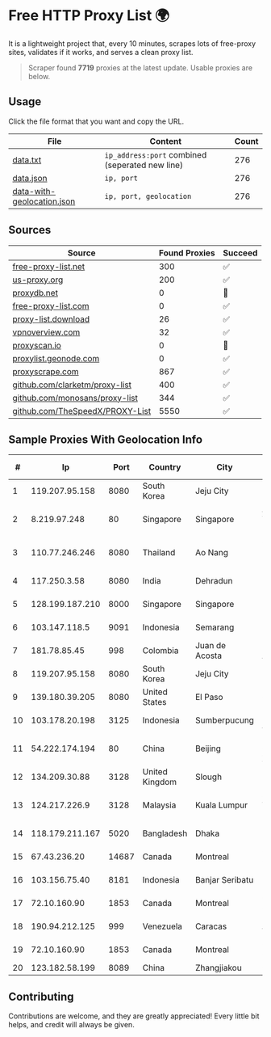 
# Free HTTP Proxy List 🌍

It is a lightweight project that, every 10 minutes, scrapes lots of free-proxy sites, validates if it works, and serves a clean proxy list.


> Scraper found **7719** proxies at the latest update. Usable proxies are below.

## Usage

Click the file format that you want and copy the URL.


|File|Content|Count|
|----|-------|-----|
|[data.txt](https://raw.githubusercontent.com/themiralay/Proxy-List-World/master/data.txt)|`ip_address:port` combined (seperated new line)|276|
|[data.json](https://raw.githubusercontent.com/themiralay/Proxy-List-World/master/data.json)|`ip, port`|276|
|[data-with-geolocation.json](https://raw.githubusercontent.com/themiralay/Proxy-List-World/master/data-with-geolocation.json)|`ip, port, geolocation`|276|

## Sources

|Source|Found Proxies|Succeed|
|------|-------------|-------|
|[free-proxy-list.net](https://free-proxy-list.net)|300|✅|
|[us-proxy.org](https://www.us-proxy.org)|200|✅|
|[proxydb.net](http://proxydb.net)|0|🚫|
|[free-proxy-list.com](https://free-proxy-list.com/?page=&port=&type%5B%5D=http&type%5B%5D=https&up_time=0&search=Search)|0|✅|
|[proxy-list.download](https://www.proxy-list.download/HTTP)|26|✅|
|[vpnoverview.com](https://vpnoverview.com/privacy/anonymous-browsing/free-proxy-servers)|32|✅|
|[proxyscan.io](https://www.proxyscan.io)|0|🚫|
|[proxylist.geonode.com](https://proxylist.geonode.com/api/proxy-list?limit=300&page=1&sort_by=lastChecked&sort_type=desc&protocols=http,https)|0|✅|
|[proxyscrape.com](https://api.proxyscrape.com/v2/?request=displayproxies&protocol=http&timeout=10000&country=all&ssl=all&anonymity=all)|867|✅|
|[github.com/clarketm/proxy-list](https://raw.githubusercontent.com/clarketm/proxy-list/master/proxy-list-raw.txt)|400|✅|
|[github.com/monosans/proxy-list](https://raw.githubusercontent.com/monosans/proxy-list/main/proxies/http.txt)|344|✅|
|[github.com/TheSpeedX/PROXY-List](https://raw.githubusercontent.com/TheSpeedX/PROXY-List/master/http.txt)|5550|✅|


## Sample Proxies With Geolocation Info

|#|Ip|Port|Country|City|Internet Service Provider|
|-|--|----|-------|----|-------------------------|
|1|119.207.95.158|8080|South Korea|Jeju City|Korea Telecom|
|2|8.219.97.248|80|Singapore|Singapore|Alibaba (US) Technology Co., Ltd.|
|3|110.77.246.246|8080|Thailand|Ao Nang|CAT Telecom Public Company Limited|
|4|117.250.3.58|8080|India|Dehradun|Bharat Sanchar Nigam Ltd|
|5|128.199.187.210|8000|Singapore|Singapore|DigitalOcean, LLC|
|6|103.147.118.5|9091|Indonesia|Semarang|PT.Bestcamp Prima Data|
|7|181.78.85.45|998|Colombia|Juan de Acosta|IFX Networks Argentina S.R.L|
|8|119.207.95.158|8080|South Korea|Jeju City|Korea Telecom|
|9|139.180.39.205|8080|United States|El Paso|Conterra|
|10|103.178.20.198|3125|Indonesia|Sumberpucung|PT Trisna Mega Abadi|
|11|54.222.174.194|80|China|Beijing|Beijing Guanghuan Xinwang Digital|
|12|134.209.30.88|3128|United Kingdom|Slough|DigitalOcean, LLC|
|13|124.217.226.9|3128|Malaysia|Kuala Lumpur|Shinjiru Technology Sdn Bhd|
|14|118.179.211.167|5020|Bangladesh|Dhaka|Dhakacom Limited|
|15|67.43.236.20|14687|Canada|Montreal|GloboTech Communications|
|16|103.156.75.40|8181|Indonesia|Banjar Seribatu|PT Trika Global Media|
|17|72.10.160.90|1853|Canada|Montreal|GloboTech Communications|
|18|190.94.212.125|999|Venezuela|Caracas|IFX Networks Venezuela C.A.|
|19|72.10.160.90|1853|Canada|Montreal|GloboTech Communications|
|20|123.182.58.199|8089|China|Zhangjiakou|China Telecom|



## Contributing

Contributions are welcome, and they are greatly appreciated! Every
little bit helps, and credit will always be given.

